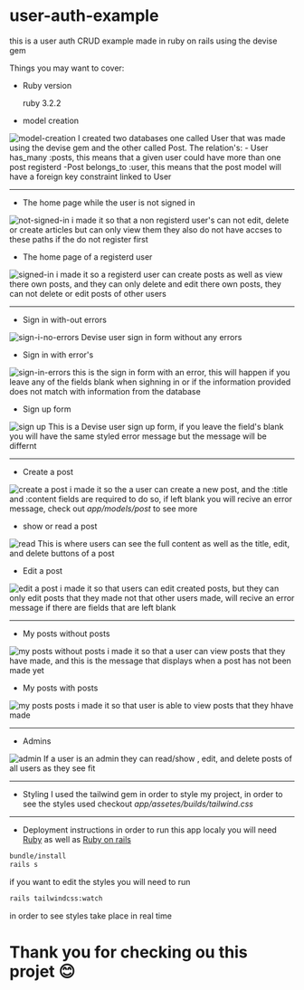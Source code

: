 # user-auth-example

this is a user auth CRUD example made in ruby on rails using the devise gem

Things you may want to cover:

* Ruby version

    ruby 3.2.2

* model creation
<img src="https://i.ibb.co/9pWmh7w/d2.png" alt="model-creation"/>
I created two databases one called User that was made using the devise gem and the other called Post.
The relation's:
- User has_many :posts, this means that a given user could have more than one post registerd
 -Post belongs_to :user, this means that the post model will have a foreign key constraint linked to User

---

* The home page while the user is not signed in
<img src="https://i.ibb.co/J5rd35g/home-not-signed-in.png" alt="not-signed-in"/>
i made it so that a non registerd user's can not edit, delete or create articles but can only view them
they also do not have accses to these paths if the do not register first

* The home page of a registerd user
<img src="https://i.ibb.co/VxcR41Y/home-signed-in.png" alt="signed-in"/>
i made it so a registerd user can create posts as well as view there own posts, and they can only delete and edit there own posts,
they can not delete or edit posts of other users

---

* Sign in with-out errors
<img src="https://i.ibb.co/RHtR86b/sighn-in-no-err.png" alt="sign-i-no-errors"/>
Devise user sign in form without any errors

* Sign in with error's
<img src="https://i.ibb.co/64rv0v3/sign-in-error.png" alt="sign-in-errors"/>
this is the sign in form with an error, this will happen if you leave any of the fields blank when sighning in or if
the information provided does not match with information from the database

* Sign up form
<img src="https://i.ibb.co/TLfmTmS/sign-up.png" alt="sign up"/>
This is a Devise user sign up form, if you leave the field's blank you will have
the same styled error message but the message will be differnt

---

* Create a post
<img src="https://i.ibb.co/HNt13Py/create-a-post.png" alt="create a post"/>
i made it so the a user can create a new post, and the :title and :content fields are required to do so, if left blank you will recive an error message,
check out <i>app/models/post</i> to see more

* show or read a post
<img src="https://i.ibb.co/BrWpPmW/show.png" alt="read"/>
This is where users can see the full content as well as the title, edit, and delete buttons of a post

* Edit a post
<img src="https://i.ibb.co/DDhWB6P/edit-post.png" alt="edit a post"/>
i made it so that users can edit created posts, but they can only edit posts that they made not that other users made, will recive an error message if there are fields that are left blank

---

* My posts without posts
<img src="https://i.ibb.co/89dd4jz/view-posts-none.png" alt="my posts without posts"/>
i made it so that a user can view posts that they have made,
and this is the message that displays when a post has not been made yet

* My posts with posts
<img src="https://i.ibb.co/n1XwGxm/my-pots-not-empty.png" alt="my posts posts"/>
i made it so that user is able to view posts that they hhave made

---

* Admins
<img src="https://i.ibb.co/LrvsXt5/admin.png" alt="admin"/>
If a user is an admin they can read/show , edit, and delete posts of all users as they see fit

---

* Styling
I used the tailwind gem in order to style my project, in order to see the styles used checkout <i>app/assetes/builds/tailwind.css</i>

---

* Deployment instructions
in order to run this app localy you will need [Ruby](https://www.ruby-lang.org/fr/) as well as [Ruby on rails](https://rubyonrails.org/)

```cmd
bundle/install
rails s
```

if you want to edit the styles you will need to run
```cmd
rails tailwindcss:watch
```
in order to see styles take place in real time

# Thank you for checking ou this projet 😊
